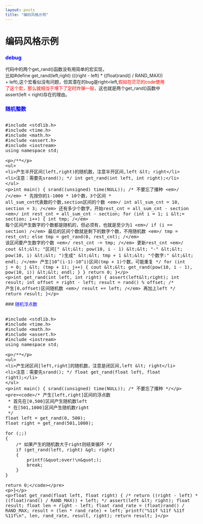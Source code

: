 ```yaml
---
layout: posts
title: "编码风格示例"
---
```

# 编码风格示例
### <font color="blue">debug</font>
代码中的两个get_rand()函数没有用简单的宏实现，<br>
比如#define get_rand(left,right) (((right - left) * ((float)rand() / RAND_MAX)) + left),这个宏看似没有问题，但其潜在的bug是right<left,<font color="red">假如在茫茫的code使用了这个宏，那么就相当于埋下了定时炸弹一般，</font>这也就是两个get_rand()函数中assert(left < right)存在的理由。
### <font color="blue">随机整数</font>
<xmp class="prettyprint linenums">
#include <stdlib.h>
#include <time.h>
#include <math.h>
#include <assert.h>
#include <iostream>
using namespace std;

/**
 * 产生半开区间[left,right)的随机数，注意半开区间,left < right
 * 注意：需要先srand();
 */
int get_rand(int left, int right);

int main() {
	srand((unsigned) time(NULL)); /* 不要忘了播种 */
	/*
	 * 先按你的1-1000
	 * 10个数，3个区间
	 * all_sum_cnt代表数的个数,section区间的个数
	 */
	int all_sum_cnt = 10, section = 3;
	/* 还有多少个数字，开始rest_cnt = all_sum_cnt - section */
	int rest_cnt = all_sum_cnt - section;
	for (int i = 1; i <= section; i++) {
		int tmp; /* 每个区间产生数字的个数都是随机的，但必须有，也就是至少为1 */
		if (i == section) /* 最后的区间个数就是剩下的数字个数，不用随机数 */
			tmp = rest_cnt;
		else
			tmp = get_rand(0, rest_cnt); /* 该区间要产生数字的个数 */
		rest_cnt -= tmp; /* 更新rest_cnt */
		cout << "区间[" << pow(10, i - 1) << "-" << pow(10, i) << ")生成" << tmp + 1
				<< "个数字:" << endl;
		/* 产生[10^(i-1)-10^i)区间(tmp + 1)个数，可能重复 */
		for (int j = 0; j < (tmp + 1); j++) {
			cout << get_rand(pow(10, i - 1), pow(10, i)) << endl;
		}
	}
	return 0;
}

int get_rand(int left, int right) {
	assert(left<right);
	int result;
	int offset = right - left;
	result = rand() % offset; /* 产生[0,offset)区间随机数 */
	result += left; /* 再加上left */
	return result;
}

</xmp>
### <font color="blue">随机浮点数</font>
<xmp class="prettyprint linenums">
#include <stdlib.h>
#include <time.h>
#include <math.h>
#include <assert.h>
#include <iostream>
using namespace std;
 
/**
 * 产生闭区间[left,right]的随机数，注意是闭区间,left < right
 * 注意：需要先srand();
 */
float get_rand(float left, float right);
 
int main() {
	srand((unsigned) time(NULL)); /* 不要忘了播种 */

	/* 产生[left,right]区间的浮点数
	 * 首先在[0,500]区间产生随机数left
	 * 在[501,1000]区间产生随机数right
	 */
	float left = get_rand(0, 500);
	float right = get_rand(501,1000);

	for (;;)
	{
		/* 如果产生的随机数大于right则结束循环 */
		if (get_rand(left, right) > right)
		{
			printf("over!\n");
			break;
		}
	}

    return 0;
}
 
float get_rand(float left, float right) {
	/* return ((right - left) * ((float)rand() / RAND_MAX)) + left; */
    assert(left < right);
	float result;
	float len = right - left;
	float rand_rate = (float)rand() / RAND_MAX;
	result = (len * rand_rate) + left;
	printf("%11f   %11f   %11f   %11f\n", len, rand_rate, result, right);
	return result;
}

</xmp>